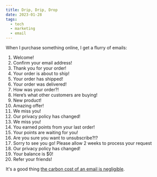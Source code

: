 ```yaml
---
title: Drip, Drip, Drop
date: 2023-01-28
tags:
  - tech
  - marketing
  - email
---
```


When I purchase something online, I get a flurry of emails:

1. Welcome!
2. Confirm your email address!
3. Thank you for your order!
4. Your order is about to ship!
5. Your order has shipped!
6. Your order was delivered!
7. How was your order?!
8. Here’s what other customers are buying!
9. New product!
10. Amazing offer!
11. We miss you!
12. Our privacy policy has changed!
13. We miss you!
14. You earned points from your last order!
15. Your points are waiting for you!
16. Are you sure you want to unsubscribe?!?
17. Sorry to see you go! Please allow 2 weeks to process your request
18. Our privacy policy has changed!
19. Your balance is $0!
20. Refer your friends!

It's a good thing [the carbon cost of an email is negligible](https://carbonliteracy.com/the-carbon-cost-of-an-email-2/).

